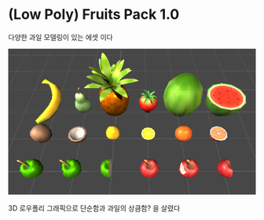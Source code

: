 # (Low Poly) Fruits Pack 1.0


다양한 과일 모델링이 있는 에셋 이다

![이미지](./%EC%82%AC%EC%A7%84/1.png)

3D 로우폴리 그래픽으로 단순함과 과일의 상큼함? 을 살렸다